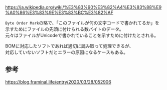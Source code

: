 <https://ja.wikipedia.org/wiki/%E3%83%90%E3%82%A4%E3%83%88%E9%A0%86%E3%83%9E%E3%83%BC%E3%82%AF>

`Byte Order Mark`の略で、「このファイルが何の文字コードで書かれてるか」を  
示すためにファイルの先頭に付けられる数バイトのデータ。  
元々はファイルがUnicodeで書かれていることを示すために付けたとされる。

BOMに対応したソフトであれば適切に読み取って処理できるが、  
対応していないソフトだとエラーの原因になるケースもある。

## 参考
<https://blog.framinal.life/entry/2020/03/28/052906>